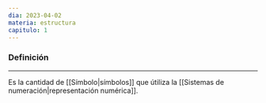 ```yaml
---
dia: 2023-04-02
materia: estructura
capitulo: 1
---
```

### Definición
---
Es la cantidad de [[Símbolo|símbolos]] que útiliza la [[Sistemas de numeración|representación numérica]].